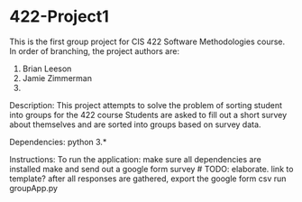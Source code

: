 # 422-Project1
This is the first group project for CIS 422 Software Methodologies course.
In order of branching, the project authors are:
1. Brian Leeson
2. Jamie Zimmerman
3. 

Description:
This project attempts to solve the problem of sorting student into groups for the 422 course
Students are asked to fill out a short survey about themselves and are sorted into groups
based on survey data.


Dependencies:
python 3.*

Instructions:
To run the application:
 make sure all dependencies are installed
 make and send out a google form survey # TODO: elaborate. link to template?
 after all responses are gathered, export the google form csv
 run groupApp.py